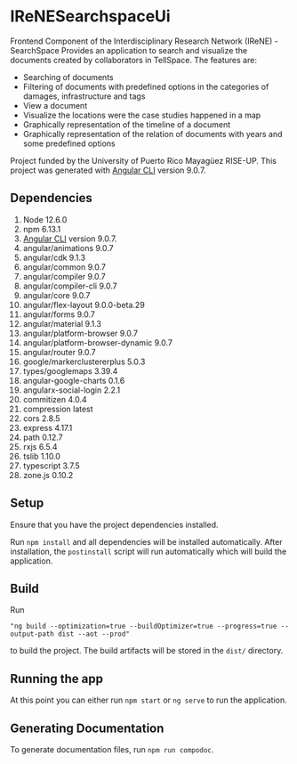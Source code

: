 # IReNESearchspaceUi

Frontend Component of the Interdisciplinary Research Network (IReNE) - SearchSpace Provides an application to search and
visualize the documents created by collaborators in TellSpace. The features are:
* Searching of documents
* Filtering of documents with predefined options in the categories of damages, infrastructure and tags
* View a document
* Visualize the locations were the case studies happened in a map
* Graphically representation of the timeline of a document
* Graphically representation of the relation of documents with years and some predefined options

Project funded by the University of Puerto Rico Mayagüez RISE-UP. This project was generated 
with [Angular CLI](https://github.com/angular/angular-cli) version 9.0.7.

## Dependencies
1. Node 12.6.0
2. npm 6.13.1
3. [Angular CLI](https://github.com/angular/angular-cli) version 9.0.7.
4. angular/animations 9.0.7
5. angular/cdk 9.1.3
6. angular/common 9.0.7
7. angular/compiler 9.0.7
8. angular/compiler-cli 9.0.7
9. angular/core 9.0.7
10. angular/flex-layout 9.0.0-beta.29
11. angular/forms 9.0.7
12. angular/material 9.1.3
13. angular/platform-browser 9.0.7
14. angular/platform-browser-dynamic 9.0.7
15. angular/router 9.0.7
16. google/markerclustererplus 5.0.3
17. types/googlemaps 3.39.4
18. angular-google-charts 0.1.6
19. angularx-social-login 2.2.1
20. commitizen 4.0.4
21. compression latest
22. cors 2.8.5
23. express 4.17.1
24. path 0.12.7
25. rxjs 6.5.4
26. tslib 1.10.0
27. typescript 3.7.5
28. zone.js 0.10.2

## Setup
Ensure that you have the project dependencies installed. 

Run `npm install` and all dependencies will be installed automatically. After installation, the `postinstall` script will
run automatically which will build the application.

## Build

Run
```
"ng build --optimization=true --buildOptimizer=true --progress=true --output-path dist --aot --prod"
```
 to build the project. The build artifacts will be stored in the `dist/` directory.

## Running the app

At this point you can either run `npm start` or `ng serve` to run the application.

## Generating Documentation

To generate documentation files, run `npm run compodoc`.
